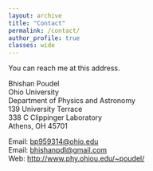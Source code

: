 ```yaml
---
layout: archive
title: "Contact"
permalink: /contact/
author_profile: true
classes: wide
---
```


You can reach me at this address.  

Bhishan Poudel  
Ohio University  
Department of Physics and Astronomy  
139 University Terrace  
338 C Clippinger Laboratory  
Athens, OH 45701  

Email: bp959314@ohio.edu  
Email: bhishanpdl@gmail.com  
Web: http://www.phy.ohiou.edu/~poudel/
